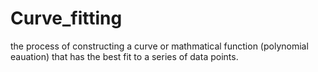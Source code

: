 # Curve_fitting

the process of constructing a curve or mathmatical function (polynomial eauation) that has the best fit to 
a series of data points.
